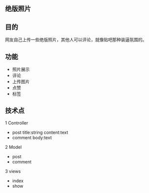 ## 绝版照片

## 目的
网友自己上传一些绝版照片，其他人可以评论，就像贴吧那种装逼氛围的。

## 功能
- 照片展示
- 评论  
- 上传图片
- 点赞
- 标签

## 技术点
1 Controller
- post title:string content:text
- comment body:text

2 Model
- post
- comment

3 views
- index
- show


